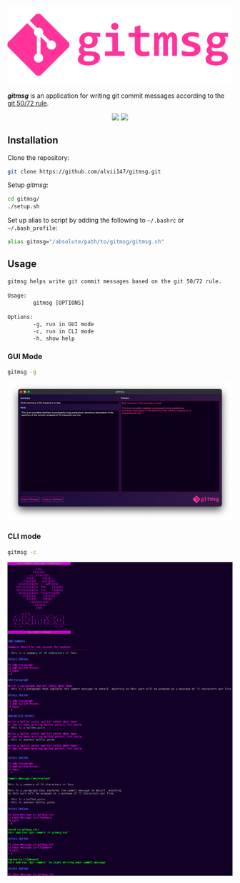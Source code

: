 <p align="center">
    <img alt="gitmsg logo" src="img/gitmsg_logo.png" width=600 />
</p>

<p align="center">

**_gitmsg_** is an application for writing git commit messages according to the [git 50/72 rule](https://www.midori-global.com/blog/2018/04/02/git-50-72-rule).

</p>

<div align="center">

[![](https://img.shields.io/github/workflow/status/alvii147/gitmsg/Go%20GitHub%20CI?label=Tests&logo=github)](https://github.com/alvii147/gitmsg/actions) [![](https://goreportcard.com/badge/github.com/alvii147/gitmsg/cli)](https://goreportcard.com/report/github.com/alvii147/gitmsg/cli)

</div>

## Installation

Clone the repository:

```bash
git clone https://github.com/alvii147/gitmsg.git
```

Setup *gitmsg*:

```bash
cd gitmsg/
./setup.sh
```

Set up alias to script by adding the following to `~/.bashrc` or `~/.bash_profile`:

```bash
alias gitmsg="/absolute/path/to/gitmsg/gitmsg.sh"
```

## Usage

```
gitmsg helps write git commit messages based on the git 50/72 rule.

Usage:
        gitmsg [OPTIONS]

Options:
        -g, run in GUI mode
        -c, run in CLI mode
        -h, show help
```

### GUI Mode

```bash
gitmsg -g
```

![GUI screenshot](img/gui_screenshot.png)

### CLI mode

```bash
gitmsg -c
```

![CLI screenshot](img/cli_screenshot.png)
